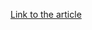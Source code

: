 [Link to the article](https://www.trustwave.com/en-us/resources/blogs/spiderlabs-blog/trustwave-action-response-supply-chain-attack-using-3cx-pbax-software/)
